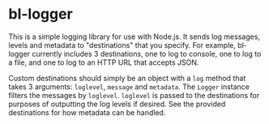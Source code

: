 # bl-logger

This is a simple logging library for use with Node.js. It sends log messages, levels and metadata to "destinations" that you specify. For example, bl-logger currently includes 3 destinations, one to log to console, one to log to a file, and one to log to an HTTP URL that accepts JSON.

Custom destinations should simply be an object with a `log` method that takes 3 arguments: `loglevel`, `message` and `metadata`. The `Logger` instance filters the messages by `loglevel`. `loglevel` is passed to the destinations for purposes of outputting the log levels if desired. See the provided destinations for how metadata can be handled.

